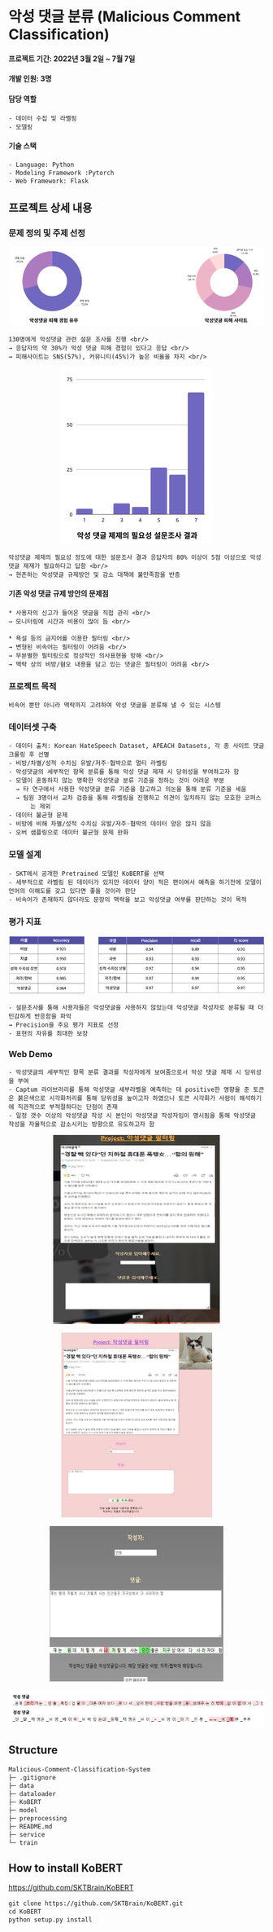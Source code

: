 # 악성 댓글 분류 (Malicious Comment Classification)
#### 프로젝트 기간: 2022년 3월 2일 ~ 7월 7일
#### 개발 인원: 3명
#### 담당 역할 
    - 데이터 수집 및 라벨링
    - 모델링

#### 기술 스택 
    - Language: Python
    - Modeling Framework :Pytorch
    - Web Framework: Flask

## 프로젝트 상세 내용
### 문제 정의 및 주제 선정
![설문조사_1](./images/01_문제배경_설문조사.png) <br/>

    130명에게 악성댓글 관련 설문 조사를 진행 <br/>
    → 응답자의 약 30%가 악성 댓글 피해 경험이 있다고 응답 <br/>
    → 피해사이트는 SNS(57%), 커뮤니티(45%)가 높은 비율을 차지 <br/>

<p align="center">
    <img src="./images/02_문제배경_설문조사.png" />
</p>

    악성댓글 제재의 필요성 정도에 대한 설문조사 결과 응답자의 80% 이상이 5점 이상으로 악성댓글 제재가 필요하다고 답함 <br/>
    → 현존하는 악성댓글 규제방안 및 감소 대책에 불만족함을 반증

#### 기존 악성 댓글 규제 방안의 문제점
    * 사용자의 신고가 들어온 댓글을 직접 관리 <br/>
    → 모니터링에 시간과 비용이 많이 듬 <br/>

    * 욕설 등의 금지어를 이용한 필터링 <br/>
    → 변형된 비속어는 필터링이 어려움 <br/>
    → 무분별한 필터링으로 정상적인 의사표현을 방해 <br/>
    → 맥락 상의 비방/혐오 내용을 담고 있는 댓글은 필터링이 어려움 <br/>

### 프로젝트 목적
    비속어 뿐만 아니라 맥락까지 고려하여 악성 댓글을 분류해 낼 수 있는 시스템


### 데이터셋 구축
    - 데이터 출처: Korean HateSpeech Dataset, APEACH Datasets, 각 종 사이트 댓글 크롤링 후 선별
    - 비방/차별/성적 수치심 유발/저주◦협박으로 멀티 라벨링
    - 악성댓글의 세부적인 항목 분류를 통해 악성 댓글 제재 시 당위성을 부여하고자 함
    - 모델이 혼동하지 않는 명확한 악성댓글 분류 기준을 정하는 것이 어려운 부분
      → 타 연구에서 사용한 악성댓글 분류 기준을 참고하고 의논을 통해 분류 기준을 세움
      → 팀원 3명이서 교차 검증을 통해 라벨링을 진행하고 의견이 일치하지 않는 모호한 코퍼스  
          는 제외
    - 데이터 불균형 문제
    - 비방에 비해 차별/성적 수치심 유발/저주◦협박의 데이터 양은 많지 않음
    - 오버 샘플링으로 데이터 불균형 문제 완화
    
### 모델 설계
    - SKT에서 공개한 Pretrained 모델인 KoBERT를 선택
    - 세부적으로 라벨링 된 데이터가 있지만 데이터 양이 적은 편이여서 예측을 하기전에 모델이 언어의 이해도를 갖고 있다면 좋을 것이라 판단
    - 비속어가 존재하지 않더라도 문장의 맥락을 보고 악성댓글 여부를 판단하는 것이 목적
    
### 평가 지표
![평가지표](./images/03_evaluation.png) <br/>

    - 설문조사를 통해 사용자들은 악성댓글을 사용하지 않았는데 악성댓글 작성자로 분류될 때 더 민감하게 반응함을 파악
    → Precision을 주요 평가 지표로 선정
    - 표현의 자유를 최대한 보장
    
### Web Demo
    - 악성댓글의 세부적인 항목 분류 결과를 작성자에게 보여줌으로서 악성 댓글 제재 시 당위성을 부여
    - Captum 라이브러리를 통해 악성댓글 세부라벨을 예측하는 데 positive한 영향을 준 토큰은 붉은색으로 시각화처리를 통해 당위성을 높이고자 하였으나 토큰 시각화가 사람이 해석하기에 직관적으로 부적절하다는 단점이 존재
    - 일정 갯수 이상의 악성댓글 작성 시 본인이 악성댓글 작성자임이 명시됨을 통해 악성댓글 작성을 자율적으로 감소시키는 방향으로 유도하고자 함


<p align="center">
    <img src="./images/04_웹페이지_입력창.png" />
</p>
<p align="center">
    <img src="./images/05_정상댓글결과.png" />
</p>
<p align="center">
    <img src="./images/06_악성댓글결과.png" />
</p>
<p align="center">
    <img src="./images/07_Captum.png" />
</p>

## Structure
```
Malicious-Comment-Classification-System
├─ .gitignore
├─ data
├─ dataloader
├─ KoBERT
├─ model
├─ preprocessing
├─ README.md
├─ service
└─ train
```

## How to install KoBERT 
https://github.com/SKTBrain/KoBERT

```
git clone https://github.com/SKTBrain/KoBERT.git
cd KoBERT
python setup.py install
```
